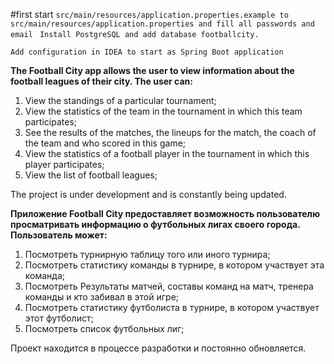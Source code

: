 
#first start
`src/main/resources/application.properties.example to src/main/resources/application.properties and fill all passwords and email
`
`Install PostgreSQL and add database footballcity.`

`Add configuration in IDEA to start as Spring Boot application`

**The Football City app allows the user to view information about the football leagues of their city.
The user can:**
1) View the standings of a particular tournament;
2) View the statistics of the team in the tournament in which this team participates;
3) See the results of the matches, the lineups for the match, the coach of the team and who scored in this game;
4) View the statistics of a football player in the tournament in which this player participates;
5) View the list of football leagues;

The project is under development and is constantly being updated.



**Приложение Football City предоставляет возможность пользователю просматривать информацию о футбольных лигах своего города.
Пользователь может:**
1) Посмотреть турнирную таблицу того или иного турнира;
2) Посмотреть статистику команды в турнире, в котором участвует эта команда;
3) Посмотреть Результаты матчей, составы команд на матч, тренера команды и кто забивал в этой игре;
4) Посмотреть статистику футболиста в турнире, в котором участвует этот футболист;
5) Посмотреть список футбольных лиг;

Проект находится в процессе разработки и постоянно обновляется.